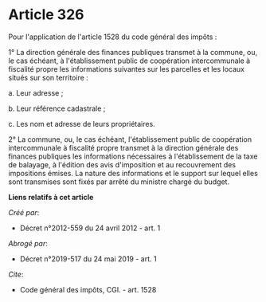 # Article 326

Pour l'application de l'article 1528 du code général des impôts : 

1° La direction générale des finances publiques transmet à la commune, ou, le cas échéant, à l'établissement public de
coopération intercommunale à fiscalité propre les informations suivantes sur les parcelles et les locaux situés sur son
territoire : 

a. Leur adresse ; 

b. Leur référence cadastrale ; 

c. Les nom et adresse de leurs propriétaires. 

2° La commune, ou, le cas échéant, l'établissement public de coopération intercommunale à fiscalité propre transmet à la
direction générale des finances publiques les informations nécessaires à l'établissement de la taxe de balayage, à l'édition
des avis d'imposition et au recouvrement des impositions émises. La nature des informations et le support sur lequel elles
sont transmises sont fixés par arrêté du ministre chargé du budget.

**Liens relatifs à cet article**

_Créé par_:

  - Décret n°2012-559 du 24 avril 2012 - art. 1

_Abrogé par_:

  - Décret n°2019-517 du 24 mai 2019 - art. 1

_Cite_:

  - Code général des impôts, CGI. - art. 1528
